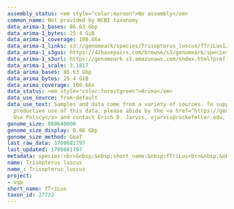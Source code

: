 ```yaml
---
assembly_status: <em style="color:maroon">No assembly</em>
common_name: Not provided by NCBI taxonomy
data_arima-1_bases: 86.63 Gbp
data_arima-1_bytes: 25.4 GiB
data_arima-1_coverage: 100.66x
data_arima-1_links: s3://genomeark/species/Trisopterus_luscus/fTriLus1/genomic_data/arima/<br>
data_arima-1_s3gui: https://42basepairs.com/browse/s3/genomeark/species/Trisopterus_luscus/fTriLus1/genomic_data/arima/
data_arima-1_s3url: https://genomeark.s3.amazonaws.com/index.html?prefix=species/Trisopterus_luscus/fTriLus1/genomic_data/arima/
data_arima-1_scale: 3.1817
data_arima_bases: 86.63 Gbp
data_arima_bytes: 25.4 GiB
data_arima_coverage: 100.66x
data_status: <em style="color:forestgreen">Arima</em>
data_use_source: from-default
data_use_text: Samples and data come from a variety of sources. To support fair and
  productive use of this data, please abide by the <a href="https://genome10k.soe.ucsc.edu/data-use-policies/">Data
  Use Policy</a> and contact Erich D. Jarvis, ejarvis@rockefeller.edu, with any questions.
genome_size: 860640000
genome_size_display: 0.86 Gbp
genome_size_method: GoaT
last_raw_data: 1708681797
last_updated: 1708681797
metadata: species:<br>&nbsp;&nbsp;short_name:&nbsp;fTriLus<br>&nbsp;&nbsp;name:&nbsp;Trisopterus&nbsp;luscus<br>&nbsp;&nbsp;taxon_id:&nbsp;27722<br>&nbsp;&nbsp;common_name:&nbsp;Not&nbsp;provided&nbsp;by&nbsp;NCBI&nbsp;taxonomy<br>&nbsp;&nbsp;order:<br>&nbsp;&nbsp;&nbsp;&nbsp;name:&nbsp;Gadiformes<br>&nbsp;&nbsp;family:<br>&nbsp;&nbsp;&nbsp;&nbsp;name:&nbsp;Gadidae<br>&nbsp;&nbsp;individuals:<br>&nbsp;&nbsp;&nbsp;&nbsp;-&nbsp;short_name:&nbsp;fTriLus1<br>&nbsp;&nbsp;&nbsp;&nbsp;&nbsp;&nbsp;biosample_id:&nbsp;SAMEA114298638<br>&nbsp;&nbsp;&nbsp;&nbsp;&nbsp;&nbsp;sex:<br>&nbsp;&nbsp;genome_size:&nbsp;860640000<br>&nbsp;&nbsp;genome_size_method:&nbsp;GoaT<br>&nbsp;&nbsp;project:&nbsp;[&nbsp;vgp&nbsp;]<br>
name: Trisopterus luscus
name_: Trisopterus_luscus
project:
- vgp
short_name: fTriLus
taxon_id: 27722
---
```

